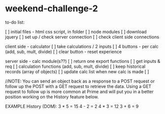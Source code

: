 # weekend-challenge-2

to-do list:

[ ] initial files - html css script, in folder
[ ] node modules
[ ] download jquery
[ ] set up / check server connection
[ ] check client side connections

client side - calculator
[ ] take calculations / 2 inputs
[ ] 4 buttons - per calc (add, sub, mult, divide)
[ ] clear button - reset experience

server side - calc module(s??)
[ ] return one export
functions
[ ] get inputs & req
[ ] calculation functions (add, sub, mult, divide)
[ ] keep historical records (array of objects)
[ ] update calc list when new calc is made
[ ]


//NOTE: You can send an object back as a response to a POST request or follow up the POST with a GET request to retrieve the data. Using a GET request to follow up is more common at Prime and will put you in a better position working on the History feature below.


EXAMPLE 
History (DOM):
3 * 5 = 15
4 - 2 = 2
4 * 3 = 12
3 + 6 = 9